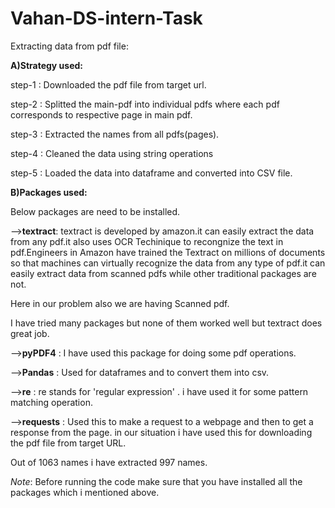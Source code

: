 # Vahan-DS-intern-Task
Extracting data from pdf file:

**A)Strategy used:**

step-1 : Downloaded the pdf file from target url.

step-2 : Splitted the main-pdf into individual pdfs where each pdf corresponds to respective page in main pdf.

step-3 : Extracted the names from all pdfs(pages).

step-4 : Cleaned the data using string operations

step-5 : Loaded the data into dataframe and converted into CSV file.

**B)Packages used:**

Below packages are need to be installed.

-->**textract**: textract is developed by amazon.it can easily extract the data from any pdf.it also uses OCR Techinique to recongnize the text in pdf.Engineers in Amazon have trained the Textract on millions of documents so that machines can virtually recognize the data from any type of pdf.it can easily extract data from scanned pdfs while other traditional packages are not.

Here in our problem also we are having Scanned pdf.

I have tried many packages but none of them worked well but textract does great job.

-->**pyPDF4** : I have used this package for doing some pdf operations.

-->**Pandas** :  Used for dataframes and to convert them into csv.

-->**re** : re stands for 'regular expression' . i have used it for some pattern matching operation.

-->**requests** : Used this to make a request to a webpage and then to get a response from the page.
in our situation i have used this for downloading the pdf file from target URL.

Out of 1063 names i have extracted 997 names.

*Note*: Before running the code make sure that you have installed all the packages which i mentioned above.



